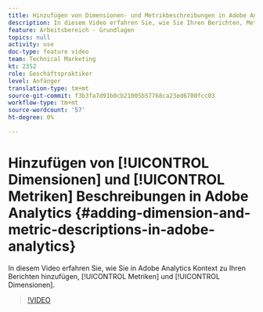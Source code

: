 ```yaml
---
title: Hinzufügen von Dimensionen- und Metrikbeschreibungen in Adobe Analytics
description: In diesem Video erfahren Sie, wie Sie Ihren Berichten, Metriken und Dimensionen in Adobe Analytics Kontext hinzufügen.
feature: Arbeitsbereich - Grundlagen
topics: null
activity: use
doc-type: feature video
team: Technical Marketing
kt: 2352
role: Geschäftspraktiker
level: Anfänger
translation-type: tm+mt
source-git-commit: f3b3fa7d91b0cb21005b57768ca23ed6700fcc03
workflow-type: tm+mt
source-wordcount: '57'
ht-degree: 0%

---
```



# Hinzufügen von [!UICONTROL Dimensionen] und [!UICONTROL Metriken] Beschreibungen in Adobe Analytics {#adding-dimension-and-metric-descriptions-in-adobe-analytics}

In diesem Video erfahren Sie, wie Sie in Adobe Analytics Kontext zu Ihren Berichten hinzufügen, [!UICONTROL Metriken] und [!UICONTROL Dimensionen].

>[!VIDEO](https://video.tv.adobe.com/v/25453/?quality=12)
